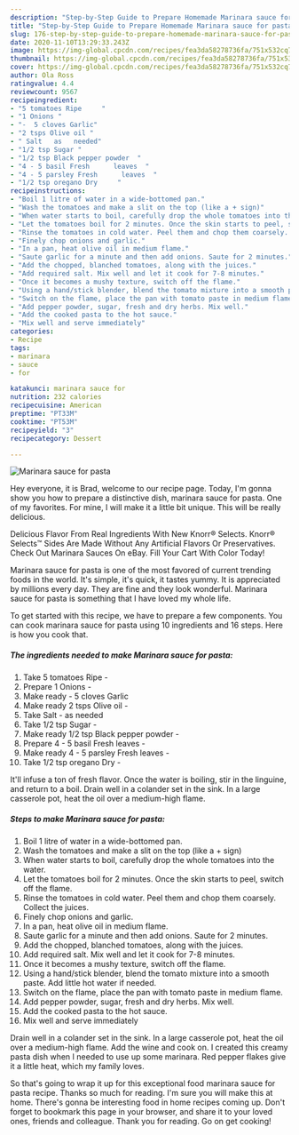 ```yaml
---
description: "Step-by-Step Guide to Prepare Homemade Marinara sauce for pasta"
title: "Step-by-Step Guide to Prepare Homemade Marinara sauce for pasta"
slug: 176-step-by-step-guide-to-prepare-homemade-marinara-sauce-for-pasta
date: 2020-11-10T13:29:33.243Z
image: https://img-global.cpcdn.com/recipes/fea3da58278736fa/751x532cq70/marinara-sauce-for-pasta-recipe-main-photo.jpg
thumbnail: https://img-global.cpcdn.com/recipes/fea3da58278736fa/751x532cq70/marinara-sauce-for-pasta-recipe-main-photo.jpg
cover: https://img-global.cpcdn.com/recipes/fea3da58278736fa/751x532cq70/marinara-sauce-for-pasta-recipe-main-photo.jpg
author: Ola Ross
ratingvalue: 4.4
reviewcount: 9567
recipeingredient:
- "5 tomatoes Ripe     "
- "1 Onions "
- "-  5 cloves Garlic"
- "2 tsps Olive oil "
- " Salt   as   needed"
- "1/2 tsp Sugar "
- "1/2 tsp Black pepper powder  "
- "4 - 5 basil Fresh      leaves  "
- "4 - 5 parsley Fresh      leaves  "
- "1/2 tsp oregano Dry     "
recipeinstructions:
- "Boil 1 litre of water in a wide-bottomed pan."
- "Wash the tomatoes and make a slit on the top (like a + sign)"
- "When water starts to boil, carefully drop the whole tomatoes into the water."
- "Let the tomatoes boil for 2 minutes. Once the skin starts to peel, switch off the flame."
- "Rinse the tomatoes in cold water. Peel them and chop them coarsely. Collect the juices."
- "Finely chop onions and garlic."
- "In a pan, heat olive oil in medium flame."
- "Saute garlic for a minute and then add onions. Saute for 2 minutes."
- "Add the chopped, blanched tomatoes, along with the juices."
- "Add required salt. Mix well and let it cook for 7-8 minutes."
- "Once it becomes a mushy texture, switch off the flame."
- "Using a hand/stick blender, blend the tomato mixture into a smooth paste. Add little hot water if needed."
- "Switch on the flame, place the pan with tomato paste in medium flame."
- "Add pepper powder, sugar, fresh and dry herbs. Mix well."
- "Add the cooked pasta to the hot sauce."
- "Mix well and serve immediately"
categories:
- Recipe
tags:
- marinara
- sauce
- for

katakunci: marinara sauce for 
nutrition: 232 calories
recipecuisine: American
preptime: "PT33M"
cooktime: "PT53M"
recipeyield: "3"
recipecategory: Dessert

---
```



![Marinara sauce for pasta](https://img-global.cpcdn.com/recipes/fea3da58278736fa/751x532cq70/marinara-sauce-for-pasta-recipe-main-photo.jpg)

Hey everyone, it is Brad, welcome to our recipe page. Today, I'm gonna show you how to prepare a distinctive dish, marinara sauce for pasta. One of my favorites. For mine, I will make it a little bit unique. This will be really delicious.

Delicious Flavor From Real Ingredients With New Knorr® Selects. Knorr® Selects™ Sides Are Made Without Any Artificial Flavors Or Preservatives. Check Out Marinara Sauces On eBay. Fill Your Cart With Color Today!

Marinara sauce for pasta is one of the most favored of current trending foods in the world. It's simple, it's quick, it tastes yummy. It is appreciated by millions every day. They are fine and they look wonderful. Marinara sauce for pasta is something that I have loved my whole life.


To get started with this recipe, we have to prepare a few components. You can cook marinara sauce for pasta using 10 ingredients and 16 steps. Here is how you cook that.

<!--inarticleads1-->

##### The ingredients needed to make Marinara sauce for pasta:

1. Take 5 tomatoes Ripe     -
1. Prepare 1 Onions -
1. Make ready -  5 cloves Garlic
1. Make ready 2 tsps Olive oil -
1. Take  Salt -  as   needed
1. Take 1/2 tsp Sugar -
1. Make ready 1/2 tsp Black pepper powder  -
1. Prepare 4 - 5 basil Fresh      leaves  -
1. Make ready 4 - 5 parsley Fresh      leaves  -
1. Take 1/2 tsp oregano Dry     -


It&#39;ll infuse a ton of fresh flavor. Once the water is boiling, stir in the linguine, and return to a boil. Drain well in a colander set in the sink. In a large casserole pot, heat the oil over a medium-high flame. 

<!--inarticleads2-->

##### Steps to make Marinara sauce for pasta:

1. Boil 1 litre of water in a wide-bottomed pan.
1. Wash the tomatoes and make a slit on the top (like a + sign)
1. When water starts to boil, carefully drop the whole tomatoes into the water.
1. Let the tomatoes boil for 2 minutes. Once the skin starts to peel, switch off the flame.
1. Rinse the tomatoes in cold water. Peel them and chop them coarsely. Collect the juices.
1. Finely chop onions and garlic.
1. In a pan, heat olive oil in medium flame.
1. Saute garlic for a minute and then add onions. Saute for 2 minutes.
1. Add the chopped, blanched tomatoes, along with the juices.
1. Add required salt. Mix well and let it cook for 7-8 minutes.
1. Once it becomes a mushy texture, switch off the flame.
1. Using a hand/stick blender, blend the tomato mixture into a smooth paste. Add little hot water if needed.
1. Switch on the flame, place the pan with tomato paste in medium flame.
1. Add pepper powder, sugar, fresh and dry herbs. Mix well.
1. Add the cooked pasta to the hot sauce.
1. Mix well and serve immediately


Drain well in a colander set in the sink. In a large casserole pot, heat the oil over a medium-high flame. Add the wine and cook on. I created this creamy pasta dish when I needed to use up some marinara. Red pepper flakes give it a little heat, which my family loves. 

So that's going to wrap it up for this exceptional food marinara sauce for pasta recipe. Thanks so much for reading. I'm sure you will make this at home. There's gonna be interesting food in home recipes coming up. Don't forget to bookmark this page in your browser, and share it to your loved ones, friends and colleague. Thank you for reading. Go on get cooking!
